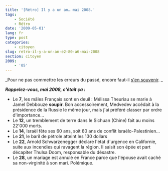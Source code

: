 ```yaml
---
title: '[Rétro] Il y a un an… mai 2008.'
tags:
    - Société
    - Rétro
date: '2009-05-01'
lang: fr
type: post
categories:
    - citoyen
slug: retro-il-y-a-un-an-e2-80-a6-mai-2008
section: citoyen
2009:
    - '05'
---
```


_Pour ne pas commettre les erreurs du passé, encore faut-il [s'en souvenir](/?s=[R%C3%A9tro]). _

_**Rappelez-vous, mai 2008, c'était ça&nbsp;:**_

*   Le **7**, les mâles Français sont en deuil&nbsp;: Mélissa Theuriau se marie à Jamel Debbouze **soupir**. Bon accessoirement, Medvedev accédait à la présidence de la Russie le même jour, mais j'ai préféré classer par ordre d'importance…
*   Le **12**, un tremblement de terre dans le Sichuan (Chine) fait au moins 22'000 morts.
*   Le **14**, Israël fête ses 60 ans, soit 60 ans de conflit Israélo-Palestinien…
*   Le **21**, le baril de pétrole atteint les 130 dollars
*   Le **22**, Arnold Schwarzenegger déclare l'état d'urgence en Californie, suite aux incendies qui ravagent la région. Il saisit son épée et part décapiter Thulsa Doom, responsable du désastre.
*   Le **28**, un mariage est annulé en France parce que l'épouse avait caché sa non-virginité à son mari. Polémique.